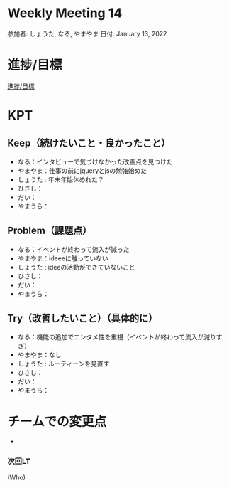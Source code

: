 # Weekly Meeting 14

参加者: しょうた, なる, やまやま
日付: January 13, 2022

# 進捗/目標

[進捗/目標](Weekly%20Meeting%2014%20a0e63c5cd2b74ef98c0c8b7286cab093/%E9%80%B2%E6%8D%97%20%E7%9B%AE%E6%A8%99%204b926012b0aa4d519ea1fc8308ffc718.csv)

# KPT

## Keep（続けたいこと・良かったこと）

- なる：インタビューで気づけなかった改善点を見つけた
- やまやま：仕事の前にjqueryとjsの勉強始めた
- しょうた : 年末年始休めれた？
- ひさし：
- だい：
- やまうら：

## Problem（課題点）

- なる：イベントが終わって流入が減った
- やまやま：ideeeに触っていない
- しょうた : ideeの活動ができていないこと
- ひさし：
- だい：
- やまうら：

## Try（改善したいこと）（具体的に）

- なる：機能の追加でエンタメ性を重視（イベントが終わって流入が減りすぎ）
- やまやま：なし
- しょうた : ルーティーンを見直す
- ひさし：
- だい：
- やまうら：

# チームでの変更点

- 

### 次回LT

(Who)